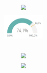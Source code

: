 <div align="center">
 
<a href="https://github.com/Sissaz" > <img width="25%"  src="https://cdn.discordapp.com/attachments/589442956021465142/964720859455586384/radial-gauge.png" /></a>
 
</div>

<div align="center">
 
<a href="https://github.com/Sissaz" > <img width="25%"  src="https://github.com/Sissaz/power-bi/blob/main/medidor-radial/medidor-radial.png?raw=true" /></a>
 
</div>

<br />
<div align="center">
 
<a href="https://github.com/Sissaz" > <img width="18%"  src="https://cdn.discordapp.com/attachments/589442956021465142/964928666981249085/how-to.png" /></a>
 
</div>

<div align="center">
 
<a href="https://github.com/Sissaz" > <img width="30%"  src="https://cdn.discordapp.com/attachments/589442956021465142/964732081324294225/radial-gauge.png" /></a>
 
</div>
